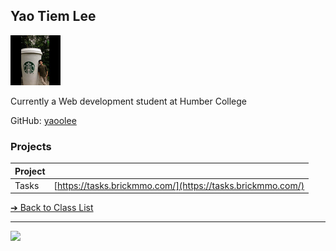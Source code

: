 <style>@import url("//readme.codeadam.ca/readme.css");</style>

## Yao Tiem Lee

![Yao Tiem Lee](images/yaolee.jpg)

Currently a Web development student at Humber College

GitHub: [yaoolee](https://github.com/yaoolee)  

### Projects

| Project | |
| - | - |
| Tasks | [https://tasks.brickmmo.com/](https://tasks.brickmmo.com/) |

[&#10132; Back to Class List](/)

---

<a href="https://brickmmo.com">
<img src="https://brickmmo.com/images/brickmmo-logo-horizontal.jpg" width="100">
</a>
